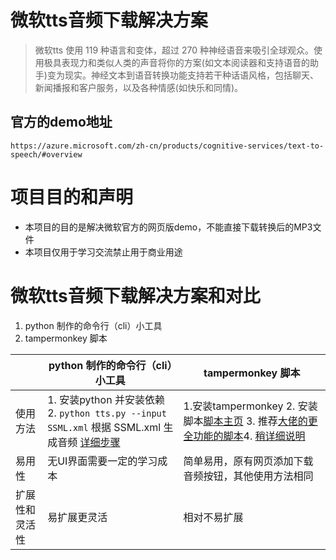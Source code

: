 # 微软tts音频下载解决方案
> 微软tts 使用 119 种语言和变体，超过 270 种神经语音来吸引全球观众。使用极具表现力和类似人类的声音将你的方案(如文本阅读器和支持语音的助手)变为现实。神经文本到语音转换功能支持若干种话语风格，包括聊天、新闻播报和客户服务，以及各种情感(如快乐和同情)。

## 官方的demo地址
```
https://azure.microsoft.com/zh-cn/products/cognitive-services/text-to-speech/#overview
```

# 项目目的和声明
- 本项目的目的是解决微软官方的网页版demo，不能直接下载转换后的MP3文件
- 本项目仅用于学习交流禁止用于商业用途

# 微软tts音频下载解决方案和对比
1. python 制作的命令行（cli）小工具
2. tampermonkey 脚本

|                | python 制作的命令行（cli）小工具                             | tampermonkey 脚本                                            |
| -------------- | ------------------------------------------------------------ | ------------------------------------------------------------ |
| 使用方法       | 1. 安装python 并安装依赖 2. `python tts.py --input SSML.xml` 根据 SSML.xml 生成音频 [详细步骤](./python_cli_demo/readme.md) | 1.安装tampermonkey 2. 安装脚本[脚本主页](https://greasyfork.org/zh-CN/scripts/441531-%E5%BE%AE%E8%BD%AFtts-%E4%B8%8B%E8%BD%BD%E6%8C%89%E9%92%AE) 3. 推荐[大佬的更全功能的脚本](https://greasyfork.org/zh-CN/scripts/444347-azure-speech-download)4. [稍详细说明](./tampermonkeyScript/readme.md) |
| 易用性         | 无UI界面需要一定的学习成本                                   | 简单易用，原有网页添加下载音频按钮，其他使用方法相同         |
| 扩展性和灵活性 | 易扩展更灵活                                                 | 相对不易扩展                                                 |
